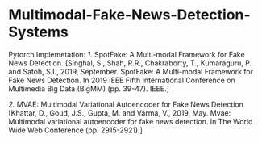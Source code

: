 # Multimodal-Fake-News-Detection-Systems

Pytorch Implemetation:
*1.* SpotFake: A Multi-modal Framework for Fake News Detection. 
   [Singhal, S., Shah, R.R., Chakraborty, T., Kumaraguru, P. and Satoh, S.I., 2019, September. SpotFake: A Multi-modal Framework for Fake News Detection. In 2019 IEEE Fifth International Conference on Multimedia Big Data (BigMM) (pp. 39-47). IEEE.]

*2.* MVAE: Multimodal Variational Autoencoder for Fake News Detection
[Khattar, D., Goud, J.S., Gupta, M. and Varma, V., 2019, May. Mvae: Multimodal variational autoencoder for fake news detection. In The World Wide Web Conference (pp. 2915-2921).]